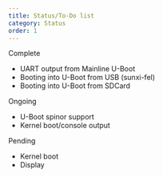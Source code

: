 ```yaml
---
title: Status/To-Do list
category: Status
order: 1
---
```


Complete
- UART output from Mainline U-Boot
- Booting into U-Boot from USB (sunxi-fel)
- Booting into U-Boot from SDCard

Ongoing
- U-Boot spinor support
- Kernel boot/console output

Pending
- Kernel boot
- Display
